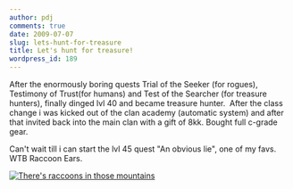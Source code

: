```yaml
---
author: pdj
comments: true
date: 2009-07-07
slug: lets-hunt-for-treasure
title: Let's hunt for treasure!
wordpress_id: 189
---
```


After the enormously boring quests Trial of the Seeker (for rogues), Testimony of Trust(for humans) and Test of the Searcher (for treasure hunters), finally dinged lvl 40 and became treasure hunter.  After the class change i was kicked out of the clan academy (automatic system) and after that invited back into the main clan with a gift of 8kk. Bought full c-grade gear.

Can't wait till i can start the lvl 45 quest "An obvious lie", one of my favs. WTB Raccoon Ears.

[![There's raccoons in those mountains](/images/lineage2_teon_th_lvl20_hunting_for_raccoons_thumb.png)](/images/lineage2_teon_th_lvl20_hunting_for_raccoons.jpg)
